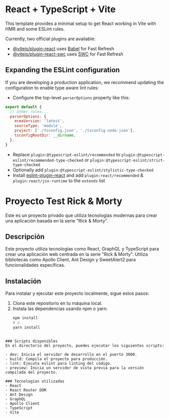 # React + TypeScript + Vite

This template provides a minimal setup to get React working in Vite with HMR and some ESLint rules.

Currently, two official plugins are available:

- [@vitejs/plugin-react](https://github.com/vitejs/vite-plugin-react/blob/main/packages/plugin-react/README.md) uses [Babel](https://babeljs.io/) for Fast Refresh
- [@vitejs/plugin-react-swc](https://github.com/vitejs/vite-plugin-react-swc) uses [SWC](https://swc.rs/) for Fast Refresh

## Expanding the ESLint configuration

If you are developing a production application, we recommend updating the configuration to enable type aware lint rules:

- Configure the top-level `parserOptions` property like this:

```js
export default {
  // other rules...
  parserOptions: {
    ecmaVersion: 'latest',
    sourceType: 'module',
    project: ['./tsconfig.json', './tsconfig.node.json'],
    tsconfigRootDir: __dirname,
  },
}
```

- Replace `plugin:@typescript-eslint/recommended` to `plugin:@typescript-eslint/recommended-type-checked` or `plugin:@typescript-eslint/strict-type-checked`
- Optionally add `plugin:@typescript-eslint/stylistic-type-checked`
- Install [eslint-plugin-react](https://github.com/jsx-eslint/eslint-plugin-react) and add `plugin:react/recommended` & `plugin:react/jsx-runtime` to the `extends` list


# Proyecto Test Rick & Morty

Este es un proyecto privado que utiliza tecnologías modernas para crear una aplicación basada en la serie "Rick & Morty".

## Descripción

Este proyecto utiliza tecnologías como React, GraphQL y TypeScript para crear una aplicación web centrada en la serie "Rick & Morty". Utiliza bibliotecas como Apollo Client, Ant Design y SweetAlert2 para funcionalidades específicas.

## Instalación

Para instalar y ejecutar este proyecto localmente, sigue estos pasos:

1. Clona este repositorio en tu máquina local.
2. Instala las dependencias usando npm o yarn:
   ```bash
   npm install
   # o
   yarn install
```

### Scripts disponibles
En el directorio del proyecto, puedes ejecutar los siguientes scripts:

- dev: Inicia el servidor de desarrollo en el puerto 3000.
- build: Compila el proyecto para producción.
- lint: Ejecuta eslint para linting del código.
- preview: Inicia un servidor de vista previa para la versión compilada del proyecto.

### Tecnologías utilizadas
- React
- React Router DOM
- Ant Design
- GraphQL
- Apollo Client
- TypeScript
- Vite
